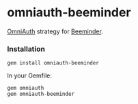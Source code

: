 omniauth-beeminder
==================

[OmniAuth](https://github.com/intridea/omniauth) strategy for [Beeminder](https://www.beeminder.com).

### Installation

```
gem install omniauth-beeminder
```

In your Gemfile: 

```
gem omniauth
gem omniauth-beeminder
```


